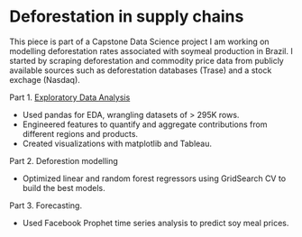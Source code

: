 # Deforestation in supply chains

This piece is part of a Capstone Data Science project I am working on modelling deforestation rates associated with soymeal production in Brazil. I started by scraping deforestation and commodity price data from publicly available sources such as deforestation databases (Trase) and a stock exchage (Nasdaq).

Part 1. [Exploratory Data Analysis](https://github.com/angienic/My_Portfolio/blob/main/Cap_EDA_Model_Clean.ipynb)

- Used pandas for EDA, wrangling datasets of > 295K rows. 
- Engineered features to quantify and aggregate contributions from different regions and products.
- Created visualizations with matplotlib and Tableau.

Part 2. Deforestion modelling

- Optimized linear and random forest regressors using GridSearch CV to  build the best models.

Part 3. Forecasting.

- Used Facebook Prophet time series analysis to predict soy meal prices.

